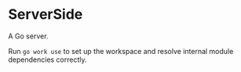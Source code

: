 # ServerSide

A Go server.

Run `go work use` to set up the workspace and resolve internal module dependencies correctly.
